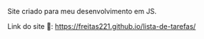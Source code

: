 Site criado para meu desenvolvimento em JS.

Link do site 🚀: https://freitas221.github.io/lista-de-tarefas/
